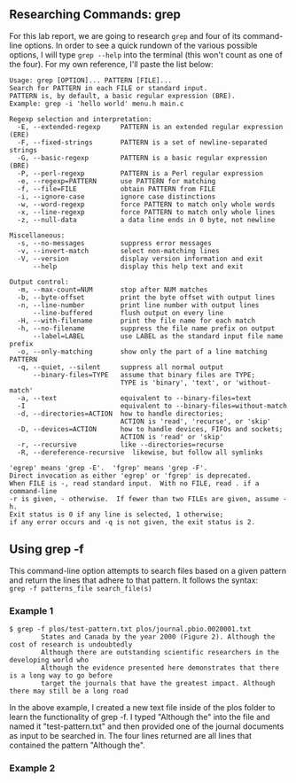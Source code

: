 ## Researching Commands: grep
For this lab report, we are going to research `grep` and four of its command-line options. In order to see a quick rundown of the various possible options, I will type `grep --help` into the terminal (this won't count as one of the four). For my own reference, I'll paste the list below:
```
Usage: grep [OPTION]... PATTERN [FILE]...
Search for PATTERN in each FILE or standard input.
PATTERN is, by default, a basic regular expression (BRE).
Example: grep -i 'hello world' menu.h main.c

Regexp selection and interpretation:
  -E, --extended-regexp     PATTERN is an extended regular expression (ERE)
  -F, --fixed-strings       PATTERN is a set of newline-separated strings
  -G, --basic-regexp        PATTERN is a basic regular expression (BRE)
  -P, --perl-regexp         PATTERN is a Perl regular expression
  -e, --regexp=PATTERN      use PATTERN for matching
  -f, --file=FILE           obtain PATTERN from FILE
  -i, --ignore-case         ignore case distinctions
  -w, --word-regexp         force PATTERN to match only whole words
  -x, --line-regexp         force PATTERN to match only whole lines
  -z, --null-data           a data line ends in 0 byte, not newline

Miscellaneous:
  -s, --no-messages         suppress error messages
  -v, --invert-match        select non-matching lines
  -V, --version             display version information and exit
      --help                display this help text and exit

Output control:
  -m, --max-count=NUM       stop after NUM matches
  -b, --byte-offset         print the byte offset with output lines
  -n, --line-number         print line number with output lines
      --line-buffered       flush output on every line
  -H, --with-filename       print the file name for each match
  -h, --no-filename         suppress the file name prefix on output
      --label=LABEL         use LABEL as the standard input file name prefix
  -o, --only-matching       show only the part of a line matching PATTERN
  -q, --quiet, --silent     suppress all normal output
      --binary-files=TYPE   assume that binary files are TYPE;
                            TYPE is 'binary', 'text', or 'without-match'
  -a, --text                equivalent to --binary-files=text
  -I                        equivalent to --binary-files=without-match
  -d, --directories=ACTION  how to handle directories;
                            ACTION is 'read', 'recurse', or 'skip'
  -D, --devices=ACTION      how to handle devices, FIFOs and sockets;
                            ACTION is 'read' or 'skip'
  -r, --recursive           like --directories=recurse
  -R, --dereference-recursive  likewise, but follow all symlinks

'egrep' means 'grep -E'.  'fgrep' means 'grep -F'.
Direct invocation as either 'egrep' or 'fgrep' is deprecated.
When FILE is -, read standard input.  With no FILE, read . if a command-line
-r is given, - otherwise.  If fewer than two FILEs are given, assume -h.
Exit status is 0 if any line is selected, 1 otherwise;
if any error occurs and -q is not given, the exit status is 2.
```

## Using grep -f

This command-line option attempts to search files based on a given pattern and return the lines that adhere to that pattern. It follows the syntax:\
`grep -f patterns_file search_file(s)`

### Example 1
```
$ grep -f plos/test-pattern.txt plos/journal.pbio.0020001.txt
        States and Canada by the year 2000 (Figure 2). Although the cost of research is undoubtedly
        Although there are outstanding scientific researchers in the developing world who
        Although the evidence presented here demonstrates that there is a long way to go before
        target the journals that have the greatest impact. Although there may still be a long road
```

In the above example, I created a new text file inside of the plos folder to learn the functionality of grep -f. I typed "Although the" into the file and named it "test-pattern.txt" and then provided one of the journal documents as input to be searched in. The four lines returned are all lines that contained the pattern "Although the".

### Example 2
```

```
